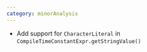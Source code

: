 ```yaml
---
category: minorAnalysis
---
```

 * Add support for `CharacterLiteral` in `CompileTimeConstantExpr.getStringValue()`
